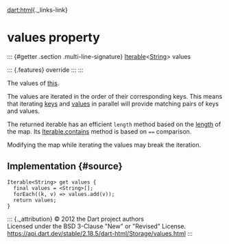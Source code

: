 [dart:html](../../dart-html/dart-html-library){._links-link}

values property
===============

::: {#getter .section .multi-line-signature}
[Iterable](../../dart-core/iterable-class)\<[String](../../dart-core/string-class)\>
values

::: {.features}
override
:::
:::

The values of [this](../storage-class).

The values are iterated in the order of their corresponding keys. This
means that iterating [keys](keys) and [values](values) in parallel will
provide matching pairs of keys and values.

The returned iterable has an efficient `length` method based on the
[length](length) of the map. Its
[Iterable.contains](../../dart-core/iterable/contains) method is based
on `==` comparison.

Modifying the map while iterating the values may break the iteration.

Implementation {#source}
--------------

``` {.language-dart data-language="dart"}
Iterable<String> get values {
  final values = <String>[];
  forEach((k, v) => values.add(v));
  return values;
}
```

::: {._attribution}
© 2012 the Dart project authors\
Licensed under the BSD 3-Clause \"New\" or \"Revised\" License.\
<https://api.dart.dev/stable/2.18.5/dart-html/Storage/values.html>
:::
